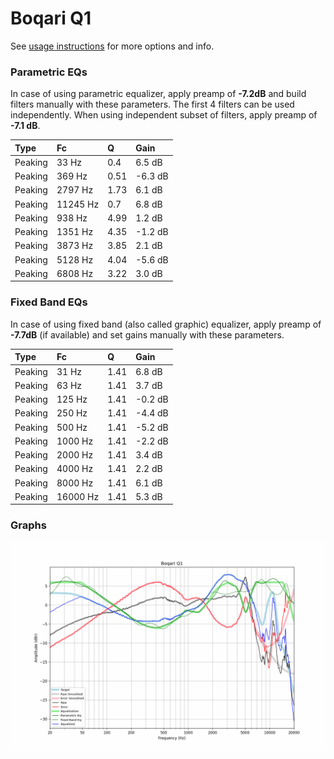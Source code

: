 # Boqari Q1
See [usage instructions](https://github.com/jaakkopasanen/AutoEq#usage) for more options and info.

### Parametric EQs
In case of using parametric equalizer, apply preamp of **-7.2dB** and build filters manually
with these parameters. The first 4 filters can be used independently.
When using independent subset of filters, apply preamp of **-7.1 dB**.

| Type    | Fc       |    Q | Gain    |
|:--------|:---------|:-----|:--------|
| Peaking | 33 Hz    | 0.4  | 6.5 dB  |
| Peaking | 369 Hz   | 0.51 | -6.3 dB |
| Peaking | 2797 Hz  | 1.73 | 6.1 dB  |
| Peaking | 11245 Hz | 0.7  | 6.8 dB  |
| Peaking | 938 Hz   | 4.99 | 1.2 dB  |
| Peaking | 1351 Hz  | 4.35 | -1.2 dB |
| Peaking | 3873 Hz  | 3.85 | 2.1 dB  |
| Peaking | 5128 Hz  | 4.04 | -5.6 dB |
| Peaking | 6808 Hz  | 3.22 | 3.0 dB  |

### Fixed Band EQs
In case of using fixed band (also called graphic) equalizer, apply preamp of **-7.7dB**
(if available) and set gains manually with these parameters.

| Type    | Fc       |    Q | Gain    |
|:--------|:---------|:-----|:--------|
| Peaking | 31 Hz    | 1.41 | 6.8 dB  |
| Peaking | 63 Hz    | 1.41 | 3.7 dB  |
| Peaking | 125 Hz   | 1.41 | -0.2 dB |
| Peaking | 250 Hz   | 1.41 | -4.4 dB |
| Peaking | 500 Hz   | 1.41 | -5.2 dB |
| Peaking | 1000 Hz  | 1.41 | -2.2 dB |
| Peaking | 2000 Hz  | 1.41 | 3.4 dB  |
| Peaking | 4000 Hz  | 1.41 | 2.2 dB  |
| Peaking | 8000 Hz  | 1.41 | 6.1 dB  |
| Peaking | 16000 Hz | 1.41 | 5.3 dB  |

### Graphs
![](./Boqari%20Q1.png)